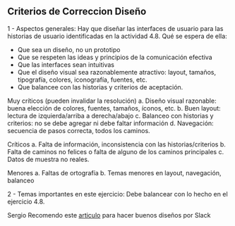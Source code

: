## Criterios de Correccion Diseño

1 - Aspectos generales:
Hay que diseñar las interfaces de usuario para las historias de usuario identificadas en la actividad 4.8. Qué se espera de ella:
- Que sea un diseño, no un prototipo
- Que se respeten las ideas y principios de la comunicación efectiva
- Que las interfaces sean intuitivas
- Que el diseño visual sea razonablemente atractivo: layout, tamaños, tipografía, colores, iconografía, fuentes, etc.
- Que balancee con las historias y criterios de aceptación.

Muy críticos (pueden invalidar la resolución)
a. Diseño visual razonable: buena elección de colores, fuentes, tamaños, íconos, etc.
b. Buen layout: lectura de izquierda/arriba a derecha/abajo
c. Balanceo con historias y criterios: no se debe agregar ni debe faltar información
d. Navegación: secuencia de pasos correcta, todos los caminos.

Críticos
a. Falta de información, inconsistencia con las historias/criterios
b. Falta de caminos no felices o falta de alguno de los caminos principales
c. Datos de muestra no reales.

Menores
a. Faltas de ortografía
b. Temas menores en layout, navegación, balanceo

2 - Temas importantes en este ejercicio:
Debe balancear con lo hecho en el ejercicio 4.8.

Sergio Recomendo este [articulo](https://www.nngroup.com/articles/ten-usability-heuristics/) para hacer buenos diseños por Slack 
